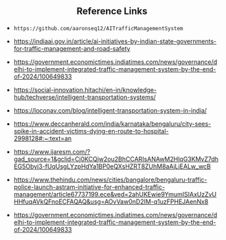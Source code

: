 <h2 align="center">
  Reference Links
</h2>

* `https://github.com/aaronseq12/AITrafficManagementSystem`

* https://indiaai.gov.in/article/ai-initiatives-by-indian-state-governments-for-traffic-management-and-road-safety

* https://government.economictimes.indiatimes.com/news/governance/delhi-to-implement-integrated-traffic-management-system-by-the-end-of-2024/100649833

* https://social-innovation.hitachi/en-in/knowledge-hub/techverse/intelligent-transportation-systems/

* https://loconav.com/blog/intelligent-transportation-system-in-india/

* https://www.deccanherald.com/india/karnataka/bengaluru/city-sees-spike-in-accident-victims-dying-en-route-to-hospital-2998128#:~:text=an

* https://www.ijaresm.com/?gad_source=1&gclid=Cj0KCQjw2ou2BhCCARIsANAwM2HlqG3KMvZ7dhEG5Obyj3-fUqUsgLYzpHdYa1BP0eQXsHZRT8ZUhM8aAjLjEALw_wcB

* https://www.thehindu.com/news/cities/bangalore/bengaluru-traffic-police-launch-astram-initiative-for-enhanced-traffic-management/article67737199.ece&ved=2ahUKEwie9YmumISIAxUzZvUHHfuqAVkQFnoECFAQAQ&usg=AOvVaw0nD2IM-q1uzFPHEJAenNx8

* https://government.economictimes.indiatimes.com/news/governance/delhi-to-implement-integrated-traffic-management-system-by-the-end-of-2024/100649833

